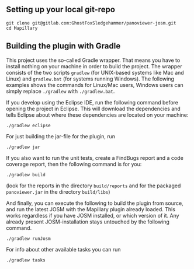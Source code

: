 ## Setting up your local git-repo

```shell
git clone git@gitlab.com:GhostFoxSledgehammer/panoviewer-josm.git
cd Mapillary
```

## Building the plugin with Gradle

This project uses the so-called Gradle wrapper. That means you have to install nothing on your machine in order
to build the project. The wrapper consists of the two scripts `gradlew` (for UNIX-based systems like Mac and Linux)
and `gradlew.bat` (for systems running Windows). The following examples shows the commands for Linux/Mac users,
Windows users can simply replace `./gradlew` with `./gradlew.bat`.

If you develop using the Eclipse IDE, run the following command before opening the project in Eclipse. This will download the dependencies and tells Eclipse about where these dependencies are located on your machine:
```shell
./gradlew eclipse
```

For just building the jar-file for the plugin, run
```shell
./gradlew jar
```

If you also want to run the unit tests, create a FindBugs report and a code coverage report, then the following command is for you:
```shell
./gradlew build
```
(look for the reports in the directory `build/reports` and for the packaged `panoviewer.jar` in the directory `build/libs`)

And finally, you can execute the following to build the plugin from source, and run the latest JOSM with the Mapillary plugin already loaded.
This works regardless if you have JOSM installed, or which version of it. Any already present JOSM-installation stays untouched by the following command.
```shell
./gradlew runJosm
```

For info about other available tasks you can run
```shell
./gradlew tasks
```